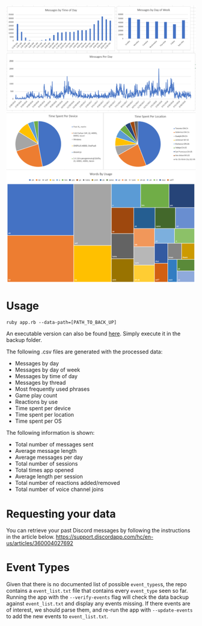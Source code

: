 
![demo](/examples/messages.png)
![demo](/examples/sessions.png)
![demo](/examples/words_by_usage.png)

# Usage
```
ruby app.rb --data-path=[PATH_TO_BACK_UP]
```

An executable version can also be found [here](bin/app.exe). Simply execute it in the backup folder.

The following .csv files are generated with the processed data:
- Messages by day
- Messages by day of week
- Messages by time of day
- Messages by thread
- Most frequently used phrases
- Game play count
- Reactions by use
- Time spent per device
- Time spent per location
- Time spent per OS

The following information is shown:
- Total number of messages sent
- Average message length
- Average messages per day
- Total number of sessions
- Total times app opened
- Average length per session
- Total number of reactions added/removed
- Total number of voice channel joins

# Requesting your data
You can retrieve your past Discord messages by following the instructions in the article below.
https://support.discordapp.com/hc/en-us/articles/360004027692


# Event Types
Given that there is no documented list of possible `event_types`s, the repo contains a `event_list.txt` file that contains every `event_type` seen so far. Running the app with the `--verify-events` flag will check the data backup against `event_list.txt` and display any events missing. If there events are of interest, we should parse them, and re-run the app with `--update-events` to add the new events to `event_list.txt`.